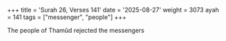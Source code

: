 +++
title = 'Surah 26, Verses 141'
date = '2025-08-27'
weight = 3073
ayah = 141
tags = ["messenger", "people"]
+++

The people of Thamûd rejected the messengers